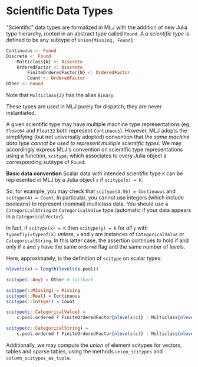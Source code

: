 # Scientific Data Types

"Scientific" data types are formalized in MLJ with the addition of new
Julia type hierarchy, rooted in an abstract type called `Found`. A
a *scientific type* is defined to be any subtype of `Union{Missing, Found}`:

````julia
Continuous <: Found 
Discrete <: Found
    Multiclass{N} <: Discrete
    OrderedFactor <: Discrete
	    FiniteOrderedFactor{N} <: OrderedFactor 
	    Count <: OrderedFactor
Other <: Found
````

Note that `Multiclass{2}` has the alias `Binary`.

These types are used in MLJ purely for dispatch; they are never
instantiated.

A given scientific type may have multiple machine type representations
(eg, `Float64` and `Float32` both represent `Continuous`). However,
MLJ adopts the simplifying (but not universally adopted) convention
that *the same machine data type cannot be used to represent multiple
scientific types*. We may accordingly express MLJ's convention on
scientific type representations using a function, `scitype`, which
associates to every Julia object a corresponding subtype of `Found`:

**Basic data convention** Scalar data with intended scientific
type `K` can be represented in MLJ by a Julia object `x` if
`scitype(x) = K`.

So, for example, you may check that `scitype(4.56) = Continuous` and
`scitype(4) = Count`. In particular, you cannot use
integers (which include booleans) to represent (nominal) multiclass
data. You should use a `CategoricalString` or `CategoricalValue` type
(automatic if your data appears in a `CategoricalVector`).

In fact, if `scitype(x) = K` then `scitype(y) = K` for *all* `y` with
`typeof(y)=typeof(x)` *unless*, `x` and `y` are instances of
`CategoricalValue` or `CategoricalString`. In this latter case, the
assertion continues to hold if and only if `x` and `y` have the same
`ordered` flag and the same number of levels.

Here, approximately, is the definition of `scitype` on scalar types:

````julia
nlevels(x) = length(levels(x.pool))

scitype(::Any) = Other # fallback

scitype(::Missing) = Missing
scitype(::Real) = Continuous
scitype(::Integer) = Count

scitype(c::CategoricalValue) =
    c.pool.ordered ? FiniteOrderedFactor{nlevels(c)} : Multiclass{nlevels(c)}

scitype(c::CategoricalString) =
    c.pool.ordered ? FiniteOrderedFactor{nlevels(c)} : Multiclass{nlevels(c)}
````

Additionally, we may compute the *union* of element scitypes for
vectors, tables and sparse tables, using the methods `union_scitypes`
and `column_scitypes_as_tuple`.





